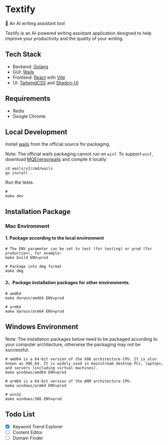 # Textify

📝 An AI writing assistant tool

Textify is an AI-powered writing assistant application designed to help improve your productivity and the quality of your writing.

## Tech Stack

- Backend: [Golang](https://go.dev/)
- GUI: [Wails](https://wails.io/)
- Frontend: [React](https://reactjs.org/) with [Vite](https://vitejs.dev/)
- UI: [TailwindCSS](https://tailwindcss.com/) and [Shadcn-UI](https://ui.shadcn.com/)

## Requirements

- Redis
- Google Chrome

## Local Development

Install [wails](https://github.com/wailsapp/wails) from the official source for packaging.

Note: The official wails packaging cannot run on `win7`. To support `win7`, download [MQEnergy/wails](https://github.com/MQEnergy/wails) and compile it locally:

```shell
cd wails/v2/cmd/wails
go install .
```

Run the tests:

```shell
#
make dev
```

## Installation Package

### Mac Environment

#### 1. Package according to the local environment

```shell
# The ENV parameter can be set to test (for testing) or prod (for production), for example:
make build ENV=prod

# Package into dmg format
make dmg
```

#### 2、Package installation packages for other environments.

```shell
# amd64
make darwin/amd64 ENV=prod

# arm64
make darwin/arm64 ENV=prod
```

## Windows Environment

Note: The installation packages below need to be packaged according to your computer architecture, otherwise the packaging may not be successful.

```shell
# amd64 is a 64-bit version of the X86 architecture CPU. It is also known as X86_64. It is widely used in mainstream desktop PCs, laptops, and servers (including virtual machines).
make windows/amd64 ENV=prod

# arm64 is a 64-bit version of the ARM architecture CPU.
make windows/arm64 ENV=prod

# win32
make windows/386 ENV=prod
```

## Todo List

- [x] Keyword Trend Explorer
- [ ] Content Editor
- [ ] Domain Finder

